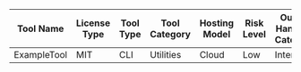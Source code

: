 | Tool Name | License Type | Tool Type | Tool Category | Hosting Model | Risk Level | Output Handling Category | Usage Description | Official Website | Approval Status |
| --- | --- | --- | --- | --- | --- | --- | --- | --- | --- |
| ExampleTool | MIT | CLI | Utilities | Cloud | Low | Internal | Demo row | https://example.com | Approved |
